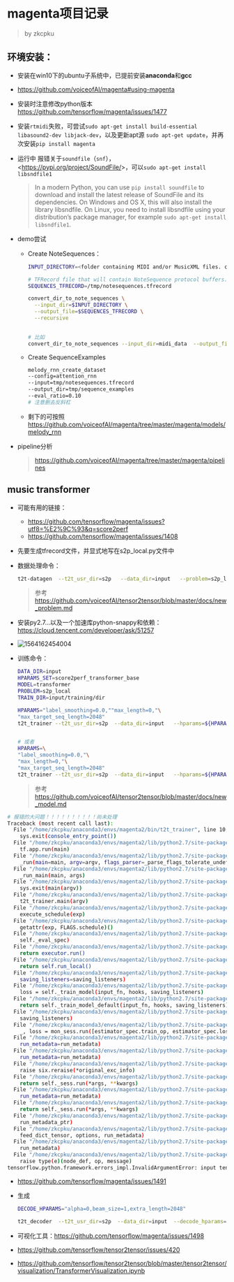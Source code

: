 # magenta项目记录

> by zkcpku

## 环境安装：

- 安装在win10下的ubuntu子系统中，已提前安装**anaconda**和**gcc**

- <https://github.com/voiceofAI/magenta#using-magenta>

- 安装时注意修改python版本<https://github.com/tensorflow/magenta/issues/1477>

- 安装`rtmidi`失败，可尝试`sudo apt-get install build-essential libasound2-dev libjack-dev`，以及更新apt源 `sudo apt-get update`，并再次安装`pip install magenta`

- 运行中 报错关于`soundfile`（`snf`），<<https://pypi.org/project/SoundFile/>>，可以`sudo apt-get install libsndfile1`

  > In a modern Python, you can use `pip install soundfile` to download and install the latest release of SoundFile and its dependencies. On Windows and OS X, this will also install the library libsndfile. On Linux, you need to install libsndfile using your distribution’s package manager, for example `sudo apt-get install libsndfile1`.

- demo尝试

  - Create NoteSequences：

    ```bash
    INPUT_DIRECTORY=<folder containing MIDI and/or MusicXML files. can have child folders.>
    
    # TFRecord file that will contain NoteSequence protocol buffers.
    SEQUENCES_TFRECORD=/tmp/notesequences.tfrecord
    
    convert_dir_to_note_sequences \
      --input_dir=$INPUT_DIRECTORY \
      --output_file=$SEQUENCES_TFRECORD \
      --recursive
      
    
    # 比如
    convert_dir_to_note_sequences --input_dir=midi_data  --output_file=input/notesequences.tfrecord  --recursive
    ```

  - Create SequenceExamples

    ```bash
    melody_rnn_create_dataset 
    --config=attention_rnn
    --input=tmp/notesequences.tfrecord
    --output_dir=tmp/sequence_examples
    --eval_ratio=0.10
    # 注意删去反斜杠
    ```

  - 剩下的可按照<https://github.com/voiceofAI/magenta/tree/master/magenta/models/melody_rnn>

- pipeline分析

  > <https://github.com/voiceofAI/magenta/tree/master/magenta/pipelines>


## music transformer

- 可能有用的链接：

  - <https://github.com/tensorflow/magenta/issues?utf8=%E2%9C%93&q=score2perf>
  - <https://github.com/tensorflow/magenta/issues/1408>

- 先要生成tfrecord文件，并显式地写在s2p_local.py文件中

- 数据处理命令：

  ```bash
  t2t-datagen  --t2t_usr_dir=s2p   --data_dir=input   --problem=s2p_local   --tmp_dir=input/tmp   --alsologtostderr
  ```

  > 参考<https://github.com/voiceofAI/tensor2tensor/blob/master/docs/new_problem.md>

- 安装py2.7...以及一个加速库python-snappy和依赖：<https://cloud.tencent.com/developer/ask/51257>

- ![1564162454004](E:\pic\1564162454004.png)

- 训练命令：

  ```bash
  DATA_DIR=input
  HPARAMS_SET=score2perf_transformer_base
  MODEL=transformer
  PROBLEM=s2p_local
  TRAIN_DIR=input/training/dir
  
  HPARAMS="label_smoothing=0.0,""max_length=0,"\
  "max_target_seq_length=2048"
  t2t_trainer --t2t_usr_dir=s2p  --data_dir=input   --hparams=${HPARAMS}  --hparams_set=${HPARAMS_SET}   --model=${MODEL}  --output_dir=${TRAIN_DIR}  --problem=${PROBLEM}   --train_steps=100
  
  
  # 或者
  HPARAMS=\
  "label_smoothing=0.0,"\
  "max_length=0,"\
  "max_target_seq_length=2048"
  t2t_trainer --t2t_usr_dir=s2p  --data_dir=input   --hparams=${HPARAMS}  --hparams_set=score2perf_transformer_base   --model=transformer  --output_dir=input/training/dir  --problem=s2p_local   --train_steps=100
  ```

  > 参考<https://github.com/voiceofAI/tensor2tensor/blob/master/docs/new_model.md>

```bash
# 报错的大问题！！！！！！！！！！尚未处理
Traceback (most recent call last):
  File "/home/zkcpku/anaconda3/envs/magenta2/bin/t2t_trainer", line 10, in <module>
    sys.exit(console_entry_point())
  File "/home/zkcpku/anaconda3/envs/magenta2/lib/python2.7/site-packages/magenta/tensor2tensor/t2t_trainer.py", line 34, in console_entry_point
    tf.app.run(main)
  File "/home/zkcpku/anaconda3/envs/magenta2/lib/python2.7/site-packages/tensorflow/python/platform/app.py", line 40, in run
    _run(main=main, argv=argv, flags_parser=_parse_flags_tolerate_undef)
  File "/home/zkcpku/anaconda3/envs/magenta2/lib/python2.7/site-packages/absl/app.py", line 300, in run
    _run_main(main, args)
  File "/home/zkcpku/anaconda3/envs/magenta2/lib/python2.7/site-packages/absl/app.py", line 251, in _run_main
    sys.exit(main(argv))
  File "/home/zkcpku/anaconda3/envs/magenta2/lib/python2.7/site-packages/magenta/tensor2tensor/t2t_trainer.py", line 29, in main
    t2t_trainer.main(argv)
  File "/home/zkcpku/anaconda3/envs/magenta2/lib/python2.7/site-packages/tensor2tensor/bin/t2t_trainer.py", line 401, in main
    execute_schedule(exp)
  File "/home/zkcpku/anaconda3/envs/magenta2/lib/python2.7/site-packages/tensor2tensor/bin/t2t_trainer.py", line 356, in execute_schedule
    getattr(exp, FLAGS.schedule)()
  File "/home/zkcpku/anaconda3/envs/magenta2/lib/python2.7/site-packages/tensor2tensor/utils/trainer_lib.py", line 401, in continuous_train_and_eval
    self._eval_spec)
  File "/home/zkcpku/anaconda3/envs/magenta2/lib/python2.7/site-packages/tensorflow_estimator/python/estimator/training.py", line 473, in train_and_evaluate
    return executor.run()
  File "/home/zkcpku/anaconda3/envs/magenta2/lib/python2.7/site-packages/tensorflow_estimator/python/estimator/training.py", line 613, in run
    return self.run_local()
  File "/home/zkcpku/anaconda3/envs/magenta2/lib/python2.7/site-packages/tensorflow_estimator/python/estimator/training.py", line 714, in run_local
    saving_listeners=saving_listeners)
  File "/home/zkcpku/anaconda3/envs/magenta2/lib/python2.7/site-packages/tensorflow_estimator/python/estimator/estimator.py", line 367, in train
    loss = self._train_model(input_fn, hooks, saving_listeners)
  File "/home/zkcpku/anaconda3/envs/magenta2/lib/python2.7/site-packages/tensorflow_estimator/python/estimator/estimator.py", line 1158, in _train_model
    return self._train_model_default(input_fn, hooks, saving_listeners)
  File "/home/zkcpku/anaconda3/envs/magenta2/lib/python2.7/site-packages/tensorflow_estimator/python/estimator/estimator.py", line 1192, in _train_model_default
    saving_listeners)
  File "/home/zkcpku/anaconda3/envs/magenta2/lib/python2.7/site-packages/tensorflow_estimator/python/estimator/estimator.py", line 1484, in _train_with_estimator_spec
    _, loss = mon_sess.run([estimator_spec.train_op, estimator_spec.loss])
  File "/home/zkcpku/anaconda3/envs/magenta2/lib/python2.7/site-packages/tensorflow/python/training/monitored_session.py", line 754, in run
    run_metadata=run_metadata)
  File "/home/zkcpku/anaconda3/envs/magenta2/lib/python2.7/site-packages/tensorflow/python/training/monitored_session.py", line 1252, in run
    run_metadata=run_metadata)
  File "/home/zkcpku/anaconda3/envs/magenta2/lib/python2.7/site-packages/tensorflow/python/training/monitored_session.py", line 1353, in run
    raise six.reraise(*original_exc_info)
  File "/home/zkcpku/anaconda3/envs/magenta2/lib/python2.7/site-packages/tensorflow/python/training/monitored_session.py", line 1338, in run
    return self._sess.run(*args, **kwargs)
  File "/home/zkcpku/anaconda3/envs/magenta2/lib/python2.7/site-packages/tensorflow/python/training/monitored_session.py", line 1411, in run
    run_metadata=run_metadata)
  File "/home/zkcpku/anaconda3/envs/magenta2/lib/python2.7/site-packages/tensorflow/python/training/monitored_session.py", line 1169, in run
    return self._sess.run(*args, **kwargs)
  File "/home/zkcpku/anaconda3/envs/magenta2/lib/python2.7/site-packages/tensorflow/python/client/session.py", line 950, in run
    run_metadata_ptr)
  File "/home/zkcpku/anaconda3/envs/magenta2/lib/python2.7/site-packages/tensorflow/python/client/session.py", line 1173, in _run
    feed_dict_tensor, options, run_metadata)
  File "/home/zkcpku/anaconda3/envs/magenta2/lib/python2.7/site-packages/tensorflow/python/client/session.py", line 1350, in _do_run
    run_metadata)
  File "/home/zkcpku/anaconda3/envs/magenta2/lib/python2.7/site-packages/tensorflow/python/client/session.py", line 1370, in _do_call
    raise type(e)(node_def, op, message)
tensorflow.python.framework.errors_impl.InvalidArgumentError: input tensor must have non-zero dims. Found: [420, 0, 0, 3].
```

- <https://github.com/tensorflow/magenta/issues/1491>

- 生成

  ```bash
  DECODE_HPARAMS="alpha=0,beam_size=1,extra_length=2048"
  
  t2t_decoder  --t2t_usr_dir=s2p  --data_dir=input  --decode_hparams="${DECODE_HPARAMS}"   --decode_interactive   --hparams="sampling_method=random"   --hparams_set=score2perf_transformer_base   --model=transformer --problem=s2p_local   --output_dir=output
  
  ```

  





- 可视化工具：https://github.com/tensorflow/magenta/issues/1498
- <https://github.com/tensorflow/tensor2tensor/issues/420>
- <https://github.com/tensorflow/tensor2tensor/blob/master/tensor2tensor/visualization/TransformerVisualization.ipynb>